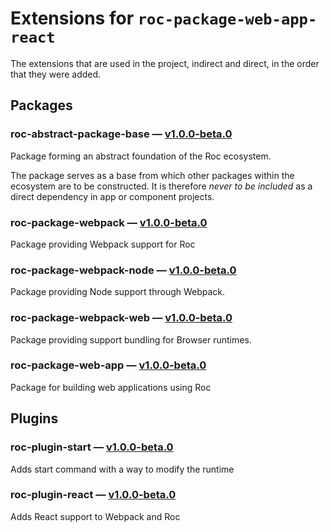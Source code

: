 # Extensions for `roc-package-web-app-react`

The extensions that are used in the project, indirect and direct, in the order that they were added.

## Packages
### roc-abstract-package-base — [v1.0.0-beta.0](https://www.npmjs.com/package/roc-abstract-package-base)
Package forming an abstract foundation of the Roc ecosystem.

The package serves as a base from which other packages within the ecosystem are to be constructed.
It is therefore _never to be included_ as a direct dependency in app or component projects.

### roc-package-webpack — [v1.0.0-beta.0](https://www.npmjs.com/package/roc-package-webpack)
Package providing Webpack support for Roc

### roc-package-webpack-node — [v1.0.0-beta.0](https://www.npmjs.com/package/roc-package-webpack-node)
Package providing Node support through Webpack.

### roc-package-webpack-web — [v1.0.0-beta.0](https://www.npmjs.com/package/roc-package-webpack-web)
Package providing support bundling for Browser runtimes.

### roc-package-web-app — [v1.0.0-beta.0](https://www.npmjs.com/package/roc-package-web-app)
Package for building web applications using Roc

## Plugins
### roc-plugin-start — [v1.0.0-beta.0](https://www.npmjs.com/package/roc-plugin-start)
Adds start command with a way to modify the runtime

### roc-plugin-react — [v1.0.0-beta.0](https://www.npmjs.com/package/roc-plugin-react)
Adds React support to Webpack and Roc
